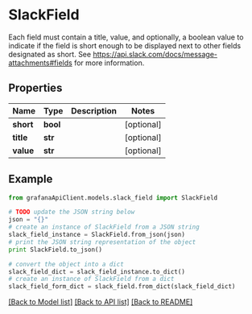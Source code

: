 # SlackField

Each field must contain a title, value, and optionally, a boolean value to indicate if the field is short enough to be displayed next to other fields designated as short. See https://api.slack.com/docs/message-attachments#fields for more information.

## Properties
Name | Type | Description | Notes
------------ | ------------- | ------------- | -------------
**short** | **bool** |  | [optional] 
**title** | **str** |  | [optional] 
**value** | **str** |  | [optional] 

## Example

```python
from grafanaApiClient.models.slack_field import SlackField

# TODO update the JSON string below
json = "{}"
# create an instance of SlackField from a JSON string
slack_field_instance = SlackField.from_json(json)
# print the JSON string representation of the object
print SlackField.to_json()

# convert the object into a dict
slack_field_dict = slack_field_instance.to_dict()
# create an instance of SlackField from a dict
slack_field_form_dict = slack_field.from_dict(slack_field_dict)
```
[[Back to Model list]](../README.md#documentation-for-models) [[Back to API list]](../README.md#documentation-for-api-endpoints) [[Back to README]](../README.md)


